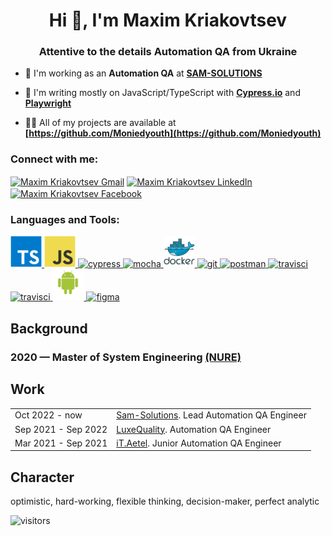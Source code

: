 <h1 align="center">Hi 👋, I'm Maxim Kriakovtsev </h1>
<h3 align="center">Attentive to the details Automation QA from Ukraine</h3>

- 🐝 I'm working as an **Automation QA** at **[SAM-SOLUTIONS](https://sam-solutions.by/)**

- 🌱 I'm writing mostly on JavaScript/TypeScript with **[Cypress.io](https://www.cypress.io/)** and **[Playwright](https://playwright.dev/)**

- 👨‍💻 All of my projects are available at **[https://github.com/Moniedyouth](https://github.com/Moniedyouth)**

<p align="left">
<h3 align="left">Connect with me:</h3>
<a href="mailto:max1794.k@gmail.com" target="_blank"><img align="center" alt="Maxim Kriakovtsev Gmail" height="65" 
src="https://img.icons8.com/plasticine/100/000000/gmail.png" width="65"/></a>
<a href="https://www.linkedin.com/in/maximkriakovtsev-936263158/" target="blank"><img align="center" alt="Maxim Kriakovtsev LinkedIn" height="65" 
src="https://img.icons8.com/plasticine/100/000000/linkedin.png" width="65"/></a>
<a href="https://www.facebook.com/rbwbw.rge" target="blank"><img align="center" alt="Maxim Kriakovtsev Facebook" height="65" width="65"
<img src="https://img.icons8.com/plasticine/100/null/facebook.png"/> </a>


### Languages and Tools: ###

<a href="https://www.typescriptlang.org/" target="_blank" rel="noreferrer"> <img src="https://raw.githubusercontent.com/devicons/devicon/master/icons/typescript/typescript-original.svg" alt="typescript" width="50" height="50"/> </a>
<a href="https://developer.mozilla.org/en-US/docs/Web/JavaScript" target="_blank" rel="noreferrer"> <img src="https://raw.githubusercontent.com/devicons/devicon/master/icons/javascript/javascript-original.svg" alt="javascript" width="50" height="50"/> </a>
<a href="https://www.cypress.io" target="_blank" rel="noreferrer"> <img src="https://pics.freeicons.io/uploads/icons/png/3556671901536211770-512.png" alt="cypress" width="50" height="50"/> </a>
<a href="https://mochajs.org" target="_blank" rel="noreferrer"> <img src="https://www.vectorlogo.zone/logos/mochajs/mochajs-icon.svg" alt="mocha" width="50" height="50"/> </a>
<a href="https://www.docker.com/" target="_blank" rel="noreferrer"> <img src="https://raw.githubusercontent.com/devicons/devicon/master/icons/docker/docker-original-wordmark.svg" alt="docker" width="50" height="50"/> </a>
<a href="https://git-scm.com/" target="_blank" rel="noreferrer"> <img src="https://www.vectorlogo.zone/logos/git-scm/git-scm-icon.svg" alt="git" width="50" height="50"/> </a>
<a href="https://postman.com" target="_blank" rel="noreferrer"> <img src="https://www.vectorlogo.zone/logos/getpostman/getpostman-icon.svg" alt="postman" width="50" height="50"/> </a>
<a href="https://travis-ci.org" target="_blank" rel="noreferrer"> <img src="https://www.vectorlogo.zone/logos/travis-ci/travis-ci-icon.svg" alt="travisci" width="50" height="50"/> </a>
<a href="https://semaphoreci.com/" target="_blank" rel="noreferrer"> <img src="https://www.svgrepo.com/show/354324/semaphoreci.svg" alt="travisci" width="50" height="50"/> </a>
<a href="https://developer.android.com" target="_blank" rel="noreferrer"> <img src="https://raw.githubusercontent.com/devicons/devicon/master/icons/android/android-original-wordmark.svg" alt="android" width="50" height="50"/> </a>
<a href="https://www.figma.com/" target="_blank" rel="noreferrer"> <img src="https://www.vectorlogo.zone/logos/figma/figma-icon.svg" alt="figma" width="50" height="50"/> </a> </p>


## Background

### 2020 — Master of System Engineering [(NURE)](https://nure.ua/)

## Work

<table>
      <tr>
        <td>Oct 2022 - now</td>
        <td><a href="https://sam-solutions.by/">Sam-Solutions</a>.
          Lead Automation QA Engineer
        </td>
      </tr>
      <tr>
        <td>Sep 2021 - Sep 2022</td>
        <td><a href="https://luxequality.com/">LuxeQuality</a>.
          Automation QA Engineer
        </td>
      </tr>  
      <tr>
        <td>Mar 2021 - Sep 2021</td>
        <td><a href="https://it-artel.ua/ru/"> iT.Aetel</a>.
          Junior Automation QA Engineer
        </td>
      </tr>   
</table>

## Character

optimistic, hard-working, flexible thinking, decision-maker, perfect analytic

![visitors](https://visitor-badge.glitch.me/badge?page_id=mi4i0.visitor-badge&left_color=blue&right_color=red)

